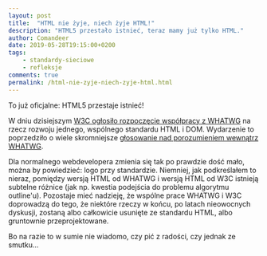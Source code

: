 ```yaml
---
layout: post
title:  "HTML nie żyje, niech żyje HTML!"
description: "HTML5 przestało istnieć, teraz mamy już tylko HTML."
author: Comandeer
date: 2019-05-28T19:15:00+0200
tags:
    - standardy-sieciowe
    - refleksje
comments: true
permalink: /html-nie-zyje-niech-zyje-html.html
---
```


To już oficjalne: HTML5 przestaje istnieć!

W dniu dzisiejszym [W3C ogłosiło rozpoczęcie współpracy z WHATWG](https://www.w3.org/blog/2019/05/w3c-and-whatwg-to-work-together-to-advance-the-open-web-platform/) na rzecz rozwoju jednego, wspólnego standardu HTML i DOM. Wydarzenie to poprzedziło o wiele skromniejsze [głosowanie nad porozumieniem wewnątrz WHATWG](https://github.com/whatwg/sg/issues/90).

Dla normalnego webdevelopera zmienia się tak po prawdzie dość mało, można by powiedzieć: logo przy standardzie. Niemniej, jak podkreślałem to nieraz, pomiędzy wersją HTML od WHATWG i wersją HTML od W3C istnieją subtelne różnice (jak np. kwestia podejścia do problemu algorytmu outline'u). Pozostaje mieć nadzieję, że wspólne prace WHATWG i W3C doprowadzą do tego, że niektóre rzeczy w końcu, po latach nieowocnych dyskusji, zostaną albo całkowicie usunięte ze standardu HTML, albo gruntownie przeprojektowane.

Bo na razie to w sumie nie wiadomo, czy pić z radości, czy jednak ze smutku…
